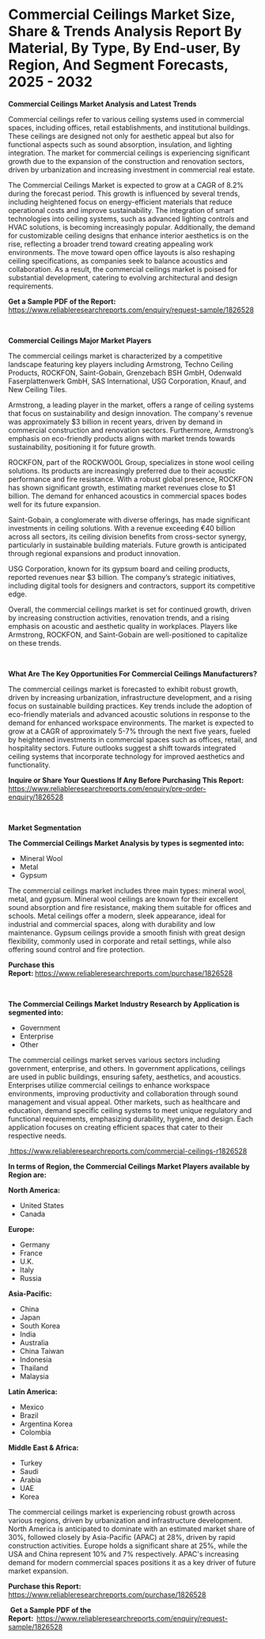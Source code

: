 <p><h1>Commercial Ceilings Market Size, Share & Trends Analysis Report By Material, By Type, By End-user, By Region, And Segment Forecasts, 2025 - 2032</h1></p><p><strong>Commercial Ceilings Market Analysis and Latest Trends</strong></p>
<p><p>Commercial ceilings refer to various ceiling systems used in commercial spaces, including offices, retail establishments, and institutional buildings. These ceilings are designed not only for aesthetic appeal but also for functional aspects such as sound absorption, insulation, and lighting integration. The market for commercial ceilings is experiencing significant growth due to the expansion of the construction and renovation sectors, driven by urbanization and increasing investment in commercial real estate.</p><p>The Commercial Ceilings Market is expected to grow at a CAGR of 8.2% during the forecast period. This growth is influenced by several trends, including heightened focus on energy-efficient materials that reduce operational costs and improve sustainability. The integration of smart technologies into ceiling systems, such as advanced lighting controls and HVAC solutions, is becoming increasingly popular. Additionally, the demand for customizable ceiling designs that enhance interior aesthetics is on the rise, reflecting a broader trend toward creating appealing work environments. The move toward open office layouts is also reshaping ceiling specifications, as companies seek to balance acoustics and collaboration. As a result, the commercial ceilings market is poised for substantial development, catering to evolving architectural and design requirements.</p></p>
<p><strong>Get a Sample PDF of the Report:&nbsp;</strong> <a href="https://www.reliableresearchreports.com/enquiry/request-sample/1826528?utm_campaign=3454&utm_medium=2&utm_source=Github&utm_content=ia&utm_term=15042025&utm_id=commercial-ceilings">https://www.reliableresearchreports.com/enquiry/request-sample/1826528</a></p>
<p>&nbsp;</p>
<p><strong>Commercial Ceilings Major Market Players</strong></p>
<p><p>The commercial ceilings market is characterized by a competitive landscape featuring key players including Armstrong, Techno Ceiling Products, ROCKFON, Saint-Gobain, Grenzebach BSH GmbH, Odenwald Faserplattenwerk GmbH, SAS International, USG Corporation, Knauf, and New Ceiling Tiles. </p><p>Armstrong, a leading player in the market, offers a range of ceiling systems that focus on sustainability and design innovation. The company's revenue was approximately $3 billion in recent years, driven by demand in commercial construction and renovation sectors. Furthermore, Armstrong’s emphasis on eco-friendly products aligns with market trends towards sustainability, positioning it for future growth.</p><p>ROCKFON, part of the ROCKWOOL Group, specializes in stone wool ceiling solutions. Its products are increasingly preferred due to their acoustic performance and fire resistance. With a robust global presence, ROCKFON has shown significant growth, estimating market revenues close to $1 billion. The demand for enhanced acoustics in commercial spaces bodes well for its future expansion.</p><p>Saint-Gobain, a conglomerate with diverse offerings, has made significant investments in ceiling solutions. With a revenue exceeding €40 billion across all sectors, its ceiling division benefits from cross-sector synergy, particularly in sustainable building materials. Future growth is anticipated through regional expansions and product innovation.</p><p>USG Corporation, known for its gypsum board and ceiling products, reported revenues near $3 billion. The company’s strategic initiatives, including digital tools for designers and contractors, support its competitive edge.</p><p>Overall, the commercial ceilings market is set for continued growth, driven by increasing construction activities, renovation trends, and a rising emphasis on acoustic and aesthetic quality in workplaces. Players like Armstrong, ROCKFON, and Saint-Gobain are well-positioned to capitalize on these trends.</p></p>
<p>&nbsp;</p>
<p><strong>What Are The Key Opportunities For Commercial Ceilings Manufacturers?</strong></p>
<p><p>The commercial ceilings market is forecasted to exhibit robust growth, driven by increasing urbanization, infrastructure development, and a rising focus on sustainable building practices. Key trends include the adoption of eco-friendly materials and advanced acoustic solutions in response to the demand for enhanced workspace environments. The market is expected to grow at a CAGR of approximately 5-7% through the next five years, fueled by heightened investments in commercial spaces such as offices, retail, and hospitality sectors. Future outlooks suggest a shift towards integrated ceiling systems that incorporate technology for improved aesthetics and functionality.</p></p>
<p><strong>Inquire or Share Your Questions If Any Before Purchasing This Report:</strong> <a href="https://www.reliableresearchreports.com/enquiry/pre-order-enquiry/1826528?utm_campaign=3454&utm_medium=2&utm_source=Github&utm_content=ia&utm_term=15042025&utm_id=commercial-ceilings">https://www.reliableresearchreports.com/enquiry/pre-order-enquiry/1826528</a></p>
<p>&nbsp;</p>
<p><strong>Market Segmentation</strong></p>
<p><strong>The Commercial Ceilings Market Analysis by types is segmented into:</strong></p>
<p><ul><li>Mineral Wool</li><li>Metal</li><li>Gypsum</li></ul></p>
<p><p>The commercial ceilings market includes three main types: mineral wool, metal, and gypsum. Mineral wool ceilings are known for their excellent sound absorption and fire resistance, making them suitable for offices and schools. Metal ceilings offer a modern, sleek appearance, ideal for industrial and commercial spaces, along with durability and low maintenance. Gypsum ceilings provide a smooth finish with great design flexibility, commonly used in corporate and retail settings, while also offering sound control and fire protection.</p></p>
<p><strong>Purchase this Report:&nbsp;</strong><a href="https://www.reliableresearchreports.com/purchase/1826528?utm_campaign=3454&utm_medium=2&utm_source=Github&utm_content=ia&utm_term=15042025&utm_id=commercial-ceilings">https://www.reliableresearchreports.com/purchase/1826528</a></p>
<p>&nbsp;</p>
<p><strong>The Commercial Ceilings Market Industry Research by Application is segmented into:</strong></p>
<p><ul><li>Government</li><li>Enterprise</li><li>Other</li></ul></p>
<p><p>The commercial ceilings market serves various sectors including government, enterprise, and others. In government applications, ceilings are used in public buildings, ensuring safety, aesthetics, and acoustics. Enterprises utilize commercial ceilings to enhance workspace environments, improving productivity and collaboration through sound management and visual appeal. Other markets, such as healthcare and education, demand specific ceiling systems to meet unique regulatory and functional requirements, emphasizing durability, hygiene, and design. Each application focuses on creating efficient spaces that cater to their respective needs.</p></p>
<p><a href="https://www.reliableresearchreports.com/commercial-ceilings-r1826528?utm_campaign=3454&utm_medium=2&utm_source=Github&utm_content=ia&utm_term=15042025&utm_id=commercial-ceilings">&nbsp;https://www.reliableresearchreports.com/commercial-ceilings-r1826528</a></p>
<p><strong>In terms of Region, the Commercial Ceilings Market Players available by Region are:</strong></p>
<p>
    <p> <strong> North America: </strong>
        <ul>
            <li>United States</li>
            <li>Canada</li>
        </ul>
        </p> 
    <p> <strong> Europe: </strong>
        <ul>
            <li>Germany</li>
            <li>France</li>
            <li>U.K.</li>
            <li>Italy</li>
            <li>Russia</li>
        </ul>
        </p> 
    <p> <strong> Asia-Pacific: </strong>
        <ul>
            <li>China</li>
            <li>Japan</li>
            <li>South Korea</li>
            <li>India</li>
            <li>Australia</li>
            <li>China Taiwan</li>
            <li>Indonesia</li>
            <li>Thailand</li>
            <li>Malaysia</li>
        </ul>
        </p> 
    <p> <strong> Latin America: </strong>
        <ul>
            <li>Mexico</li>
            <li>Brazil</li>
            <li>Argentina Korea</li>
            <li>Colombia</li>
        </ul>
        </p> 
    <p> <strong> Middle East & Africa: </strong>
        <ul>
            <li>Turkey</li>
            <li>Saudi</li>
            <li>Arabia</li>
            <li>UAE</li>
            <li>Korea</li>
        </ul>
    </p>
    </p>
<p><p>The commercial ceilings market is experiencing robust growth across various regions, driven by urbanization and infrastructure development. North America is anticipated to dominate with an estimated market share of 30%, followed closely by Asia-Pacific (APAC) at 28%, driven by rapid construction activities. Europe holds a significant share at 25%, while the USA and China represent 10% and 7% respectively. APAC's increasing demand for modern commercial spaces positions it as a key driver of future market expansion.</p></p>
<p><strong>Purchase this Report: </strong><a href="https://www.reliableresearchreports.com/purchase/1826528?utm_campaign=3454&utm_medium=2&utm_source=Github&utm_content=ia&utm_term=15042025&utm_id=commercial-ceilings">https://www.reliableresearchreports.com/purchase/1826528</a></p>
<p>&nbsp;<strong>Get a Sample PDF of the Report:&nbsp;&nbsp;</strong><a href="https://www.reliableresearchreports.com/enquiry/request-sample/1826528?utm_campaign=3454&utm_medium=2&utm_source=Github&utm_content=ia&utm_term=15042025&utm_id=commercial-ceilings">https://www.reliableresearchreports.com/enquiry/request-sample/1826528</a></p>
<p><strong></strong></p>
<p><p></p><p></p><p></p></p>